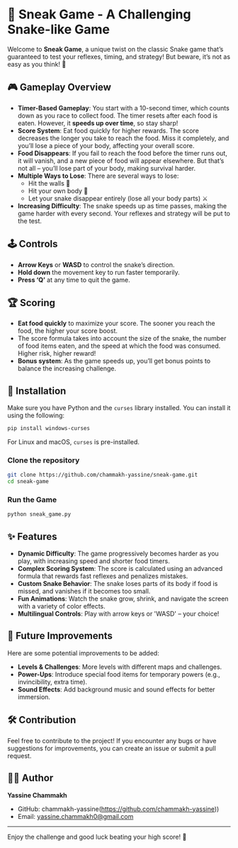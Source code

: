 # 🐍 Sneak Game - A Challenging Snake-like Game

Welcome to **Sneak Game**, a unique twist on the classic Snake game that’s guaranteed to test your reflexes, timing, and strategy! But beware, it’s not as easy as you think! 👾

## 🎮 Gameplay Overview

- **Timer-Based Gameplay**: You start with a 10-second timer, which counts down as you race to collect food. The timer resets after each food is eaten. However, it **speeds up over time**, so stay sharp!
- **Score System**: Eat food quickly for higher rewards. The score decreases the longer you take to reach the food. Miss it completely, and you’ll lose a piece of your body, affecting your overall score.
- **Food Disappears**: If you fail to reach the food before the timer runs out, it will vanish, and a new piece of food will appear elsewhere. But that’s not all – you’ll lose part of your body, making survival harder.
- **Multiple Ways to Lose**: There are several ways to lose:
  - Hit the walls 🧱
  - Hit your own body 🐍
  - Let your snake disappear entirely (lose all your body parts) ⚔️
- **Increasing Difficulty**: The snake speeds up as time passes, making the game harder with every second. Your reflexes and strategy will be put to the test.
  
## 🕹️ Controls

- **Arrow Keys** or **WASD** to control the snake’s direction.
- **Hold down** the movement key to run faster temporarily.
- **Press ‘Q’** at any time to quit the game.

## 🏆 Scoring

- **Eat food quickly** to maximize your score. The sooner you reach the food, the higher your score boost.
- The score formula takes into account the size of the snake, the number of food items eaten, and the speed at which the food was consumed. Higher risk, higher reward!
- **Bonus system**: As the game speeds up, you’ll get bonus points to balance the increasing challenge.
  
## 🔧 Installation

Make sure you have Python and the `curses` library installed. You can install it using the following:

```bash
pip install windows-curses
```

For Linux and macOS, `curses` is pre-installed.

### Clone the repository

```bash
git clone https://github.com/chammakh-yassine/sneak-game.git
cd sneak-game
```

### Run the Game

```bash
python sneak_game.py
```

## ✨ Features

- **Dynamic Difficulty**: The game progressively becomes harder as you play, with increasing speed and shorter food timers.
- **Complex Scoring System**: The score is calculated using an advanced formula that rewards fast reflexes and penalizes mistakes.
- **Custom Snake Behavior**: The snake loses parts of its body if food is missed, and vanishes if it becomes too small.
- **Fun Animations**: Watch the snake grow, shrink, and navigate the screen with a variety of color effects.
- **Multilingual Controls**: Play with arrow keys or 'WASD' – your choice!

## 🚀 Future Improvements

Here are some potential improvements to be added:
- **Levels & Challenges**: More levels with different maps and challenges.
- **Power-Ups**: Introduce special food items for temporary powers (e.g., invincibility, extra time).
- **Sound Effects**: Add background music and sound effects for better immersion.
  
## 🛠️ Contribution

Feel free to contribute to the project! If you encounter any bugs or have suggestions for improvements, you can create an issue or submit a pull request.

## 👨‍💻 Author

**Yassine Chammakh**  
- GitHub: chammakh-yassine(https://github.com/chammakh-yassine))  
- Email: yassine.chammakh0@gmail.com 

---

Enjoy the challenge and good luck beating your high score! 🎉
 

